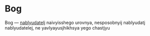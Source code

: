 #  Bog

Bog — [nablyudatelj](Nablyudatelj.md) naivyisshego urovnya, nesposobnyij nablyudatj nablyudatelej, ne yavlyayusjhikhsya yego chastjyu 

